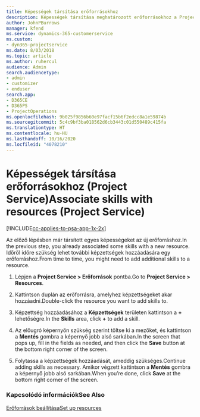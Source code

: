```yaml
---
title: Képességek társítása erőforrásokhoz
description: Képességek társítása meghatározott erőforrásokhoz a Project Service szolgáltatásban
author: JohnPBurrows
manager: kfend
ms.service: dynamics-365-customerservice
ms.custom:
- dyn365-projectservice
ms.date: 8/03/2018
ms.topic: article
ms.author: ruhercul
audience: Admin
search.audienceType:
- admin
- customizer
- enduser
search.app:
- D365CE
- D365PS
- ProjectOperations
ms.openlocfilehash: 9b025f9856b60e97facf15b6f2edcc8a1e59874b
ms.sourcegitcommit: 5c4c9bf3ba018562d6cb3443c01d550489c415fa
ms.translationtype: HT
ms.contentlocale: hu-HU
ms.lasthandoff: 10/16/2020
ms.locfileid: "4078210"
---
```

# <a name="associate-skills-with-resources-project-service"></a><span data-ttu-id="87ecb-103">Képességek társítása erőforrásokhoz (Project Service)</span><span class="sxs-lookup"><span data-stu-id="87ecb-103">Associate skills with resources (Project Service)</span></span>

[!INCLUDE[cc-applies-to-psa-app-1x-2x](../includes/cc-applies-to-psa-app-1x-2x.md)]

<span data-ttu-id="87ecb-104">Az előző lépésben már társított egyes képességeket az új erőforráshoz.</span><span class="sxs-lookup"><span data-stu-id="87ecb-104">In the previous step, you already associated some skills with  a new resource.</span></span> <span data-ttu-id="87ecb-105">Időről időre szükség lehet további képzettségek hozzáadására egy erőforráshoz.</span><span class="sxs-lookup"><span data-stu-id="87ecb-105">From time to time, you might need to add additional skills to a resource.</span></span>  
  
1.  <span data-ttu-id="87ecb-106">Lépjen a **Project Service > Erőforrások** pontba.</span><span class="sxs-lookup"><span data-stu-id="87ecb-106">Go to **Project Service > Resources**.</span></span>  
  
2.  <span data-ttu-id="87ecb-107">Kattintson duplán az erőforrásra, amelyhez képzettségeket akar hozzáadni.</span><span class="sxs-lookup"><span data-stu-id="87ecb-107">Double-click the resource you want to add skills to.</span></span>  
  
3.  <span data-ttu-id="87ecb-108">Képzettség hozzáadásához a **Képzettségek** területen kattintson a **+** lehetőségre.</span><span class="sxs-lookup"><span data-stu-id="87ecb-108">In the **Skills** area, click **+** to add a skill.</span></span>  
  
4.  <span data-ttu-id="87ecb-109">Az előugró képernyőn szükség szerint töltse ki a mezőket, és kattintson a **Mentés** gombra a képernyő jobb alsó sarkában.</span><span class="sxs-lookup"><span data-stu-id="87ecb-109">In the screen that pops up, fill in the fields as needed, and then click the **Save** button at the bottom right corner of the screen.</span></span>  
  
5.  <span data-ttu-id="87ecb-110">Folytassa a képzettségek hozzáadását, ameddig szükséges.</span><span class="sxs-lookup"><span data-stu-id="87ecb-110">Continue adding skills as necessary.</span></span> <span data-ttu-id="87ecb-111">Amikor végzett kattintson a **Mentés** gombra a képernyő jobb alsó sarkában.</span><span class="sxs-lookup"><span data-stu-id="87ecb-111">When you’re done, click **Save** at the bottom right corner of the screen.</span></span>  
  
### <a name="see-also"></a><span data-ttu-id="87ecb-112">Kapcsolódó információk</span><span class="sxs-lookup"><span data-stu-id="87ecb-112">See Also</span></span>  
 [<span data-ttu-id="87ecb-113">Erőforrások beállítása</span><span class="sxs-lookup"><span data-stu-id="87ecb-113">Set up resources</span></span>](../psa/set-up-resources.md)
